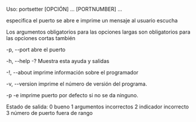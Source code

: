 ﻿
Uso: portsetter [OPCIÓN] ... [PORTNUMBER] ...

especifica el puerto se abre e imprime un mensaje al usuario escucha

Los argumentos obligatorios para las opciones largas son obligatorios 
para las opciones cortas también

-p,  --port      abre el puerto

-h,  --help  -?  Muestra esta ayuda y salidas

-!,  --about     imprime información sobre el programador

-v, --version    imprime el número de versión del programa.

-p -e            imprime puerto por defecto si no se da ninguno.

Estado de salida:
    0 bueno
    1 argumentos incorrectos
    2 indicador incorrecto
    3 número de puerto fuera de rango